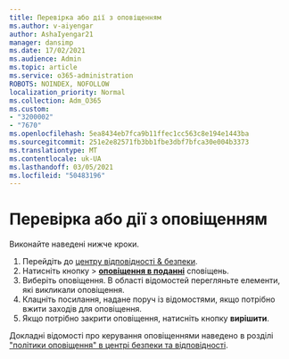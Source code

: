 ```yaml
---
title: Перевірка або дії з оповіщенням
ms.author: v-aiyengar
author: AshaIyengar21
manager: dansimp
ms.date: 17/02/2021
ms.audience: Admin
ms.topic: article
ms.service: o365-administration
ROBOTS: NOINDEX, NOFOLLOW
localization_priority: Normal
ms.collection: Adm_O365
ms.custom:
- "3200002"
- "7670"
ms.openlocfilehash: 5ea8434eb7fca9b11ffec1cc563c8e194e1443ba
ms.sourcegitcommit: 251e2e82571fb3bb1fbe3dbf7bfca30e004b3373
ms.translationtype: MT
ms.contentlocale: uk-UA
ms.lasthandoff: 03/05/2021
ms.locfileid: "50483196"
---
```

# <a name="review-or-act-on-an-alert"></a>Перевірка або дії з оповіщенням

Виконайте наведені нижче кроки.

1. Перейдіть до [центру відповідності & безпеки](https://go.microsoft.com/fwlink/p/?linkid=2077143).
1. Натисніть кнопку  >  **[оповіщення в поданні](https://go.microsoft.com/fwlink/?linkid=2103301)** сповіщень.
1. Виберіть оповіщення. В області відомостей перегляньте елементи, які викликали оповіщення.
1. Клацніть посилання, надане поруч із відомостями, якщо потрібно вжити заходів для оповіщення.
1. Якщо потрібно закрити оповіщення, натисніть кнопку **вирішити**.

Докладні відомості про керування оповіщеннями наведено в розділі ["політики оповіщення" в центрі безпеки та відповідності](https://go.microsoft.com/fwlink/?linkid=2103211).

